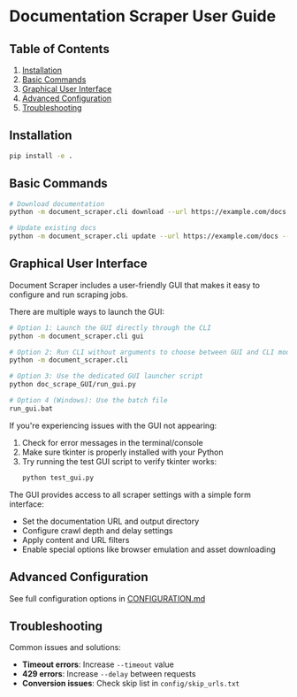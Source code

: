 # Documentation Scraper User Guide

## Table of Contents
1. [Installation](#installation)
2. [Basic Commands](#basic-commands)
3. [Graphical User Interface](#graphical-user-interface)
4. [Advanced Configuration](#advanced-configuration)
5. [Troubleshooting](#troubleshooting)

## Installation
```bash
pip install -e .
```

## Basic Commands
```bash
# Download documentation
python -m document_scraper.cli download --url https://example.com/docs --output ./docs

# Update existing docs
python -m document_scraper.cli update --url https://example.com/docs --output ./existing_docs
```

## Graphical User Interface
Document Scraper includes a user-friendly GUI that makes it easy to configure and run scraping jobs.

There are multiple ways to launch the GUI:

```bash
# Option 1: Launch the GUI directly through the CLI
python -m document_scraper.cli gui

# Option 2: Run CLI without arguments to choose between GUI and CLI mode
python -m document_scraper.cli

# Option 3: Use the dedicated GUI launcher script
python doc_scrape_GUI/run_gui.py

# Option 4 (Windows): Use the batch file
run_gui.bat
```

If you're experiencing issues with the GUI not appearing:
1. Check for error messages in the terminal/console
2. Make sure tkinter is properly installed with your Python
3. Try running the test GUI script to verify tkinter works:
   ```bash
   python test_gui.py
   ```

The GUI provides access to all scraper settings with a simple form interface:
- Set the documentation URL and output directory
- Configure crawl depth and delay settings
- Apply content and URL filters
- Enable special options like browser emulation and asset downloading

## Advanced Configuration
See full configuration options in [CONFIGURATION.md](./CONFIGURATION.md)

## Troubleshooting
Common issues and solutions:
- **Timeout errors**: Increase `--timeout` value
- **429 errors**: Increase `--delay` between requests
- **Conversion issues**: Check skip list in `config/skip_urls.txt`

